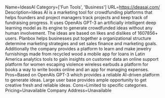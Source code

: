 Name=IdeasAI
Category=['Fun Tools', 'Business']
URL=https://ideasai.com/
Description=Ideas AI is a marketing tool for crowdfunding platforms that helps founders and project managers track projects and keep track of fundraising progress. It uses OpenAIs GPT-3 an artificially intelligent deep learning model as its engine to generate crowdfunded ideas without any human involvement. The ideas are based on likes and dislikes of 1607856+ users. Planbox helps businesses put together a organizational structure determine marketing strategies and set sales finance and marketing goals. Additionally the company provides a platform to learn and make jewelry furnishings made from recycled wood a mobile app for loans in Latin America analytics tools to gain insights on customer data an online support platform for women escaping violence wireless earbuds a platform for books a way to write books online and an app for managing expenses.
Pros=Based on OpenAIs GPT-3 which provides a reliable AI-driven platform to generate ideas. Large user base provides ample opportunity to get creative fresh and reliable ideas.
Cons=Limited to specific categories.
Pricing=Unavailable
Company Address=Unavailable
